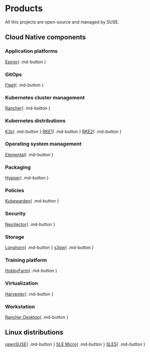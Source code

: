 # Products

All this projects are open-source and managed by SUSE.

## Cloud Native components

### Application platforms

[Epinio](../epinio.md){ .md-button }

### GitOps

[Fleet](../fleet.md){ .md-button }

### Kubernetes cluster management

[Rancher](../rancher/index.md){ .md-button }

### Kubernetes distributions

[K3s](../k3s.md){ .md-button }
[RKE1](../rke.md){ .md-button }
[RKE2](../rke2.md){ .md-button }

### Operating system management

[Elemental](../elemental.md){ .md-button }

### Packaging

[Hypper](../hypper.md){ .md-button }

### Policies

[Kubewarden](../kubewarden.md){ .md-button }

### Security

[NeuVector](../neuvector/index.md){ .md-button }

### Storage

[Longhorn](../longhorn.md){ .md-button }
[s3gw](../s3gw.md){ .md-button }

### Training platform

[HobbyFarm](../hobbyfarm.md){ .md-button }

### Virtualization

[Harvester](../harvester.md){ .md-button }

### Workstation

[Rancher Desktop](../rancher-desktop.md){ .md-button }

## Linux distributions

[openSUSE](../opensuse.md){ .md-button }
[SLE Micro](../sle-micro.md){ .md-button }
[SLES](../sles.md){ .md-button }

